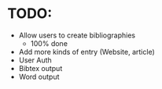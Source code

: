 # TODO:
- Allow users to create bibliographies
    * 100% done
- Add more kinds of entry (Website, article)
- User Auth
- Bibtex output
- Word output
